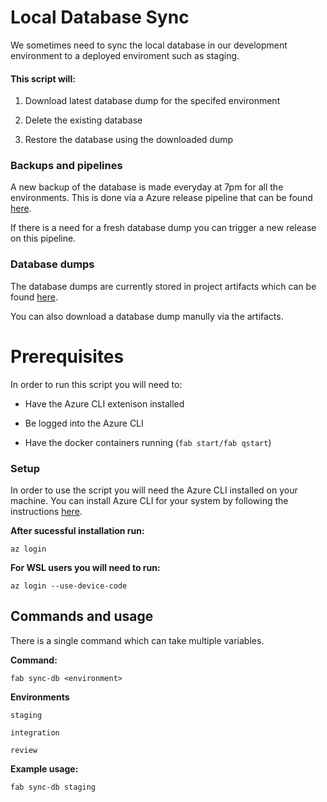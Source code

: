 
# Local Database Sync

  

We sometimes need to sync the local database in our development environment to a deployed enviroment such as staging.

#### This script will:

1. Download latest database dump for the specifed environment

2. Delete the existing database

3. Restore the database using the downloaded dump


### Backups and pipelines

A new backup of the database is made everyday at 7pm for all the environments. This is done via a Azure release pipeline that can be found [here](https://dev.azure.com/nhsuk/dct.campaign-resource-centre-v3/_release?_a=releases&view=mine&definitionId=2).

  

If there is a need for a fresh database dump you can trigger a new release on this pipeline.

  

### Database dumps

The database dumps are currently stored in project artifacts which can be found [here](https://dev.azure.com/nhsuk/dct.campaign-resource-centre-v3/_packaging?_a=feed&feed=dct-crcv3).

You can also download a database dump manully via the artifacts.

  

# Prerequisites

In order to run this script you will need to:

  

- Have the Azure CLI extenison installed

- Be logged into the Azure CLI

- Have the docker containers running (`fab start/fab qstart`)

### Setup
In order to use the script you will need the Azure CLI installed on your machine.
You can install Azure CLI for your system by following the instructions [here](https://docs.microsoft.com/en-us/cli/azure/install-azure-cli).

**After sucessful installation run:**

    az login
  
**For WSL users you will need to run:**

    az login --use-device-code

## Commands and usage

There is a single command which can take multiple variables.

  

**Command:**

  

    fab sync-db <environment>

**Environments**

  

    staging

    integration

    review

**Example usage:**

    fab sync-db staging
